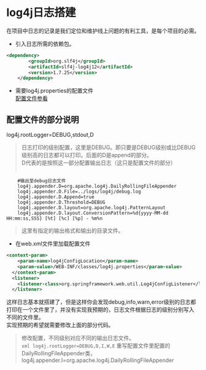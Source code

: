 # log4j日志搭建  
在项目中日志的记录是我们定位和维护线上问题的有利工具，是每个项目的必需。  

- 引入日志所需的依赖包。  
```xml
<dependency>
	    <groupId>org.slf4j</groupId>
	    <artifactId>slf4j-log4j12</artifactId>
	    <version>1.7.25</version>
	</dependency>
```
- 需要log4j.properties的配置文件  
[配置文件参看](./src/main/resources/log4j.properties)  
## 配置文件的部分说明  
log4j.rootLogger=DEBUG,stdout,D
> 日志打印的级别配置，这里是DEBUG。即只要是DEBUG级别或比DEBUG级别高的日志都可以打印。后面的D是append的部分。   
> D代表的是按照这一部分配置输出日志（这只是配置文件的部分）
> ```xml
		#输出至debug日志文件
		log4j.appender.D=org.apache.log4j.DailyRollingFileAppender
		log4j.appender.D.File=../logs/log4j/debug.log
		log4j.appender.D.Append=true
		log4j.appender.D.Threshold=DEBUG
		log4j.appender.D.layout=org.apache.log4j.PatternLayout
		log4j.appender.D.layout.ConversionPattern=%d{yyyy-MM-dd HH:mm:ss,SSS} [%t] [%c] [%p] - %m%n
> 这里有指定的输出格式和输出的目录文件。   

- 在web.xml文件里加载配置文件   
```xml
<context-param>
	<param-name>log4jConfigLocation</param-name>
	<param-value>/WEB-INF/classes/log4j.properties</param-value>  	
  </context-param>
  <listener>
  	<listener-class>org.springframework.web.util.Log4jConfigListener</listener-class>
  </listener>
```

这样日志基本就搭建了，但是这样你会发现debug,info,warn,error级别的日志都打印在一个文件里了，并没有实现我预期的，日志文件根据日志的级别分别写入
不同的文件里。  
实现预期的希望就需要修改上面的部分代码。  
> 修改配置，不同级别对应不同的输出日志文件。  
> ```xml log4j.rootLogger=DEBUG,D,I,W,E```
> 重写配置文件里配置的DailyRollingFileAppender类，log4j.appender.I=org.apache.log4j.DailyRollingFileAppender  

